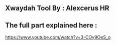 Xwaydah Tool
By : Alexcerus HR
------------------------------
The full part explained here :
------------------------------
https://www.youtube.com/watch?v=3-COy9OeS_o